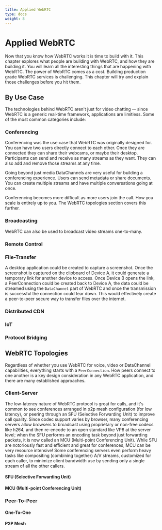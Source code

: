 ```yaml
---
title: Applied WebRTC
type: docs
weight: 8
---
```



# Applied WebRTC

Now that you know how WebRTC works it is time to build with it. This chapter explores what people are building with WebRTC, and how they are building it. You will learn all the interesting things that are happening with WebRTC. The power of WebRTC comes as a cost. Building production grade WebRTC services is challenging. This chapter will try and explain those challenges before you hit them.

## By Use Case

The technologies behind WebRTC aren't just for video chatting -- since WebRTC is a generic real-time framework, applications are limitless. Some of the most common categories include:

### Conferencing

Conferencing was the use case that WebRTC was originally designed for. You can have two users directly connect to each other. Once they are connected they can share their webcams, or maybe their desktop. Participants can send and receive as many streams as they want. They can also add and remove those streams at any time. 

Going beyond just media DataChannels are very useful for building a conferencing experience. Users can send metadata or share documents. You can create multiple streams and have multiple conversations going at once.

Conferencing becomes more difficult as more users join the call. How you scale is entirely up to you. The WebRTC topologies section covers this further.

### Broadcasting

WebRTC can also be used to broadcast video streams one-to-many. 

### Remote Control 
### File-Transfer

A desktop application could be created to capture a screenshot. Once the screenshot is captured on the clipboard of Device A, it could generate a temporary link for another device to access. Once Device B opens the link, a PeerConnection could be created back to Device A, the data could be streamed using the `DataChannel` part of WebRTC and once the transmission is successful the connection could tear down. This would effectively create a peer-to-peer secure way to transfer files over the internet. 

### Distributed CDN
### IoT
### Protocol Bridging


## WebRTC Topologies

Regardless of whether you use WebRTC for voice, video or DataChannel capabilities, everything starts with a `PeerConnection`. How peers connect to one another is a key design consideration in any WebRTC application, and there are many established approaches.

### Client-Server

The low-latency nature of WebRTC protocol is great for calls, and it's common to see conferences arranged in p2p mesh configuration (for low latency), or peering through an SFU (Selective Forwarding Unit) to improve call quality. Since codec support varies by browser, many conferencing servers allow browsers to broadcast using proprietary or non-free codecs like h264, and then re-encode to an open standard like VP8 at the server level; when the SFU performs an encoding task beyond just forwarding packets, it is now called an MCU (Multi-point Conferencing Unit). While SFU are notoriously fast and efficient and great for conferences, MCU can be very resource intensive! Some conferencing servers even perform heavy tasks like compositing (combining together) A/V streams, customized for each caller, to minimize client bandwidth use by sending only a single stream of all the other callers.


#### SFU (Selective Forwarding Unit)
#### MCU (Multi-point Conferencing Unit)

### Peer-To-Peer
#### One-To-One
#### P2P Mesh
